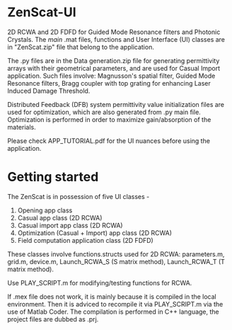 # ZenScat-UI

2D RCWA and 2D FDFD for Guided Mode Resonance filters and Photonic Crystals.
The _main_ .mat files, functions and User Interface (UI) classes are in "ZenScat.zip" file that belong to the application.

The .py files are in the Data generation.zip file for generating permittivity arrays with their geometrical parameters, and are used for Casual Import application. Such files involve: Magnusson's spatial filter, Guided Mode Resonance filters, Bragg coupler with top grating for enhancing Laser Induced Damage Threshold.

Distributed Feedback (DFB) system permittivity value initialization files are used for optimization, which are also generated from .py main file. Optimization is performed in order to maximize gain/absorption of the materials.

Please check APP_TUTORIAL.pdf for the UI nuances before using the application.

# Getting started
The ZenScat is in possession of five UI classes - 
1. Opening app class
2. Casual app class (2D RCWA)
3. Casual import app class (2D RCWA)
4. Optimization (Casual + Import) app class (2D RCWA)
5. Field computation application class (2D FDFD)

These classes involve functions.structs used for 2D RCWA:
parameters.m, grid.m, device.m, Launch_RCWA_S (S matrix method), Launch_RCWA_T (T matrix method).

Use PLAY_SCRIPT.m for modifying/testing functions for RCWA.

If .mex file does not work, it is mainly because it is compiled in the local environment. Then it is adviced to recompile it via PLAY_SCRIPT.m via the use of Matlab Coder. The compilation is performed in C++ language, the project files are dubbed as .prj.
